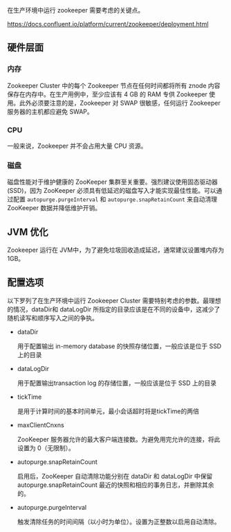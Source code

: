 在生产环境中运行 zookeeper 需要考虑的关键点。

https://docs.confluent.io/platform/current/zookeeper/deployment.html

## 硬件层面

### 内存

Zookeeper Cluster 中的每个 Zookeeper 节点在任何时间都将所有 znode 内容保存在内存中。在生产用例中，至少应该有 4 GB 的 RAM 专供 Zookeeper 使用。此外必须要注意的是，Zookeeper 对 SWAP 很敏感，任何运行 Zookeeper 服务器的主机都应避免 SWAP。

### CPU

一般来说，Zookeeper 并不会占用大量 CPU 资源。

### 磁盘

磁盘性能对于维护健康的 ZooKeeper 集群至关重要。强烈建议使用固态驱动器 (SSD)，因为 ZooKeeper 必须具有低延迟的磁盘写入才能实现最佳性能。可以通过配置 `autopurge.purgeInterval` 和 `autopurge.snapRetainCount` 来自动清理 ZooKeeper 数据并降低维护开销。

## JVM 优化

Zookeeper 运行在 JVM中，为了避免垃圾回收造成延迟，通常建议设置堆内存为1GB。

## 配置选项

以下罗列了在生产环境中运行 Zookeeper Cluster 需要特别考虑的参数。最理想的情况，dataDir和 dataLogDir 所指定的目录应该是在不同的设备中，这减少了随机读写和顺序写入之间的争执。

- dataDir
    
    用于配置输出 in-memory database 的快照存储位置，一般应该是位于 SSD 上的目录
    
- dataLogDir
    
    用于配置输出transaction log 的存储位置，一般应该是位于 SSD 上的目录
    
- tickTime
    
    是用于计算时间的基本时间单元，最小会话超时将是tickTime的两倍
    
- maxClientCnxns
    
    ZooKeeper 服务器允许的最大客户端连接数。为避免用完允许的连接，将此设置为 0（无限制）。
    
- autopurge.snapRetainCount
    
    启用后，ZooKeeper 自动清除功能分别在 dataDir 和 dataLogDir 中保留 autopurge.snapRetainCount 最近的快照和相应的事务日志，并删除其余的。
    
- autopurge.purgeInterval
    
    触发清除任务的时间间隔（以小时为单位）。设置为正整数以启用自动清除。

<!-- ##{"timestamp":1656604800,"custom_url":"run-zookeeper-in-production-environment"}## -->